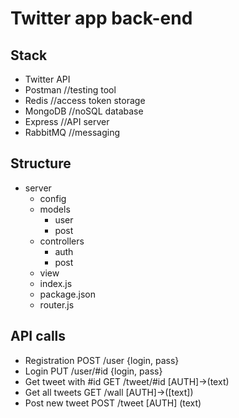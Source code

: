 # Twitter app back-end

## Stack

  - Twitter API
  - Postman //testing tool
  - Redis //access token storage
  - MongoDB //noSQL database
  - Express //API server
  - RabbitMQ //messaging

## Structure

  - server
    - config
    - models
        - user
        - post
    - controllers
        - auth
        - post
    - view
    - index.js
    - package.json
    - router.js

## API calls

- Registration
POST /user {login, pass}
- Login
PUT /user/#id {login, pass}
- Get tweet with #id
GET /tweet/#id [AUTH]->(text)
- Get all tweets
GET /wall [AUTH]->([text])
- Post new tweet
POST /tweet [AUTH] (text)
